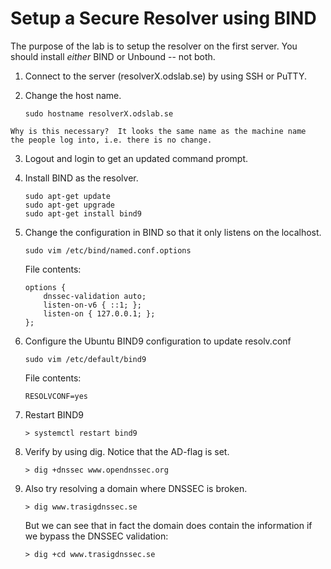 # Setup a Secure Resolver using BIND

The purpose of the lab is to setup the resolver on the first server. You
should install *either* BIND or Unbound -- not both.

1.  Connect to the server (resolverX.odslab.se) by using SSH or PuTTY.
2.  Change the host name.

        sudo hostname resolverX.odslab.se

```comment
Why is this necessary?  It looks the same name as the machine name
the people log into, i.e. there is no change.
```

3.  Logout and login to get an updated command prompt.
4.  Install BIND as the resolver.

        sudo apt-get update
        sudo apt-get upgrade
        sudo apt-get install bind9

5.  Change the configuration in BIND so that it only listens on
    the localhost.

        sudo vim /etc/bind/named.conf.options

    File contents:

        options {
            dnssec-validation auto;
            listen-on-v6 { ::1; };
            listen-on { 127.0.0.1; };
        };

6.  Configure the Ubuntu BIND9 configuration to update resolv.conf

        sudo vim /etc/default/bind9

    File contents:

        RESOLVCONF=yes

7.  Restart BIND9

        > systemctl restart bind9

8.  Verify by using dig. Notice that the AD-flag is set.

        > dig +dnssec www.opendnssec.org

9.  Also try resolving a domain where DNSSEC is broken.

        > dig www.trasigdnssec.se

    But we can see that in fact the domain does contain the information
    if we bypass the DNSSEC validation:

        > dig +cd www.trasigdnssec.se
